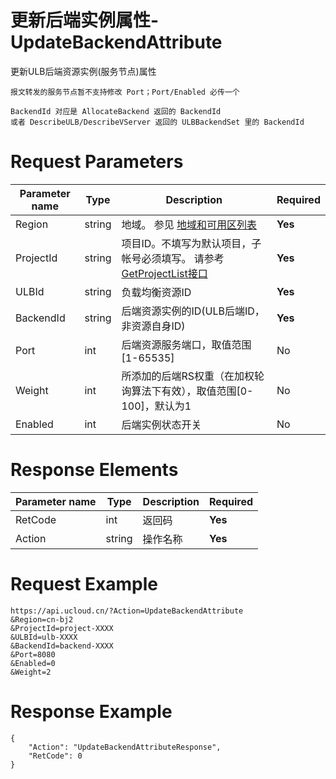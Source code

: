 # 更新后端实例属性-UpdateBackendAttribute

更新ULB后端资源实例(服务节点)属性

```
报文转发的服务节点暂不支持修改 Port；Port/Enabled 必传一个

BackendId 对应是 AllocateBackend 返回的 BackendId 
或者 DescribeULB/DescribeVServer 返回的 ULBBackendSet 里的 BackendId
```

# Request Parameters
|Parameter name|Type|Description|Required|
|---|---|---|---|
|Region|string|地域。 参见 [地域和可用区列表](../summary/regionlist.html)|**Yes**|
|ProjectId|string|项目ID。不填写为默认项目，子帐号必须填写。 请参考[GetProjectList接口](../summary/get_project_list.html)|**Yes**|
|ULBId|string|负载均衡资源ID|**Yes**|
|BackendId|string|后端资源实例的ID(ULB后端ID，非资源自身ID)|**Yes**|
|Port|int|后端资源服务端口，取值范围[1-65535]|No|
|Weight|int|所添加的后端RS权重（在加权轮询算法下有效），取值范围[0-100]，默认为1|No|
|Enabled|int|后端实例状态开关|No|

# Response Elements
|Parameter name|Type|Description|Required|
|---|---|---|---|
|RetCode|int|返回码|**Yes**|
|Action|string|操作名称|**Yes**|

# Request Example
```
https://api.ucloud.cn/?Action=UpdateBackendAttribute
&Region=cn-bj2
&ProjectId=project-XXXX
&ULBId=ulb-XXXX
&BackendId=backend-XXXX
&Port=8080
&Enabled=0
&Weight=2
```

# Response Example
```
{
    "Action": "UpdateBackendAttributeResponse", 
    "RetCode": 0
}
```

